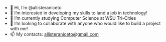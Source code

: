 - 👋 Hi, I’m @allisteraniceto
- 👀 I’m interested in developing my skills to land a job in technology!
- 🌱 I’m currently studying Computer Science at WSU Tri-Cities
- 💞️ I’m looking to collaborate with anyone who would like to build a project with me!
- 📫 My contacts:
    allisteraniceto@gmail.com
    

<!---
allisteraniceto/allisteraniceto is a ✨ special ✨ repository because its `README.md` (this file) appears on your GitHub profile.
You can click the Preview link to take a look at your changes.
--->
